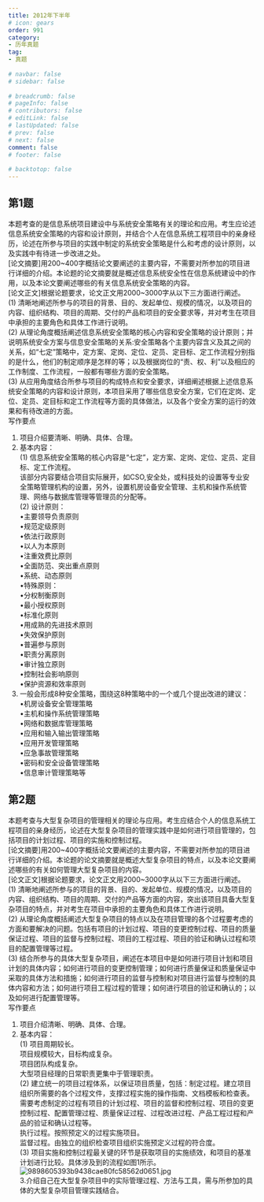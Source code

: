 ```yaml
---  
title: 2012年下半年  
# icon: gears  
order: 991  
category:  
- 历年真题  
tag:  
- 真题  
  
# navbar: false  
# sidebar: false  
  
# breadcrumb: false  
# pageInfo: false  
# contributors: false  
# editLink: false  
# lastUpdated: false  
# prev: false  
# next: false  
comment: false  
# footer: false  
  
# backtotop: false  
---  
```

## 第1题 ##

本题考查的是信息系统项目建设中与系统安全策略有关的理论和应用。考生应论述信息系统安全策略的内容和设计原则，并结合个人在信息系统工程项目中的亲身经历，论述在所参与项目的实践中制定的系统安全策略是什么和考虑的设计原则，以及实践中有待进一步改进之处。  
\[论文摘要\]用200~400字概括论文要阐述的主要内容，不需要对所参加的项目进行详细的介绍。本论题的论文摘要就是概述信息系统安全性在信息系统建设中的作用，以及本论文要阐述哪些的有关信息系统安全策略的内容。  
\[论文正文\]根据论题要求，论文正文用2000~3000字从以下三方面进行阐述。  
(1) 清晰地阐述所参与的项目的背景、目的、发起单位、规模的情况，以及项目的内容、组织结构、项目的周期、交付的产品和项目的安全要求等，并对考生在项目中承担的主要角色和具体工作进行说明。  
(2) 从理论角度概括阐述信息系统安全策略的核心内容和安全策略的设计原则；并说明系统安全方案与信息安全策略的关系:安全策略各个主要内容含义及其之间的关系，如“七定”策略中，定方案、定岗、定位、定员、定目标、定工作流程分别指的是什么，他们的制定顺序是怎样的等；以及根据岗位的“责、权、利”以及相应的工作制度、工作流程，一般都有哪些方面的安全策略。  
(3) 从应用角度结合所参与项目的构成特点和安全要求，详细阐述根据上述信息系统安全策略的内容和设计原则，本项目采用了哪些信息安全方案，它们在定岗、定位、定员、定目标和定工作流程等方面的具体做法，以及各个安全方案的运行的效果和有待改进的方面。  
写作要点  
1. 项目介绍要清晰、明确、具体、合理。  
2. 基本内容：  
(1) 信息系统安全策略的核心内容是“七定”，定方案、定岗、定位、定员、定目标、定工作流程。  
该部分内容要结合项目实际展开，如CSO,安全处，或科技处的设置等专业安全策略管理机构的设置，另外，设置机房设备安全管理、主机和操作系统管理、网络与数据库管理等管理员的分配等。  
(2) 设计原则：  
•主要领导负责原则  
•规范定级原则  
•依法行政原则  
•以人为本原则  
•注重效费比原则  
•全面防范、突出重点原则  
•系统、动态原则  
•特殊原则：  
•分权制衡原则  
•最小授权原则  
•标准化原则  
•用成熟的先进技术原则  
•失效保护原则  
•普遍参与原则  
•职责分离原则  
•审计独立原则  
•控制社会影响原则  
•保护资源和效率原则  
3. 一般会形成8种安全策略，围绕这8种策略中的一个或几个提出改进的建议：  
•机房设备安全管理策略  
•主机和操作系统管理策略  
•网络和数据库管理策略  
•应用和输入输出管理策略  
•应用开发管理策略  
•应急事故管理策略  
•密码和安全设备管理策略  
•信息审计管理策略等  


## 第2题 ##

本题考查与大型复杂项目的管理相关的理论与应用。考生应结合个人的信息系统工程项目的亲身经历，论述在大型复杂项目的管理实践中是如何进行项目管理的，包括项目的计划过程、项目的实施和控制过程。  
\[论文摘要\]用200~400字概括论文要阐述的主要内容，不需要对所参加的项目进行详细的介绍。本论题的论文摘要就是概述大型复杂项目的特点，以及本论文要阐述哪些的有关如何管理大型复杂项目的内容。  
\[论文正文\]根据论题要求，论文正文用2000~3000字从以下三方面进行阐述。  
(1) 清晰地阐述所参与的项目的背景、目的、发起单位、规模的情况，以及项目的内容、组织结构、项目的周期、交付的产品等方面的内容，突出该项目具备大型复杂项目的特点，并对考生在项目中承担的主要角色和具体工作进行说明。  
(2) 从理论角度概括阐述大型复杂项目的特点以及在项目管理的各个过程要考虑的方面和要解决的问题。包括有项目的计划过程、项目的变更控制过程、项目的质量保证过程、项目的监督与控制过程、项目的工程过程、项目的验证和确认过程和项目的配置管理等过程。  
(3) 结合所参与的具体大型复杂项目，阐述在本项目中是如何进行项目计划和项目计划的具体内容；如何进行项目的变更控制管理；如何进行质量保证和质量保证中采取的具体方法和措施；如何进行项目的监督与控制和对项目进行监督与控制的具体内容和方法；如何进行项目工程过程的管理；如何进行项目的验证和确认的；以及如何进行配置管理等。  
写作要点  
1. 项目介绍清晰、明确、具体、合理。  
2. 基本内容：  
(1) 项目周期较长。  
项目规模较大，目标构成复杂。  
项目团队构成复杂。  
大型项目经理的日常职责更集中于管理职责。  
(2) 建立统一的项目过程体系，以保证项目质量，包括：制定过程。建立项目组织所需要的各个过程文件，支撑过程实施的操作指南、文档模板和检查表。需要考虑制定的过程有项目的计划过程、项目的监督和控制过程、项目的变更控制过程、配置管理过程、质量保证过程、过程改进过程、产品工程过程和产品的验证和确认过程等。  
执行过程。按照预定义的过程实施项目。  
监督过程。由独立的组织检查项目组织实施预定义过程的符合度。  
(3) 项目实施和控制过程最关键的环节是获取项目的实施绩效，和项目的基准计划进行比较。具体涉及到的流程如图1所示。  
![9898605393b9438cae80fc58562d0651.jpg][]  
3.介绍自己在大型复杂项目中的实际管理过程、方法与工具，需与所参加的具体的大型复杂项目管理实践结合。  



[9898605393b9438cae80fc58562d0651.jpg]: https://www.xkxxkx.cn/file/exam/software/信息系统项目管理师/论文/第2题/9898605393b9438cae80fc58562d0651.jpg
